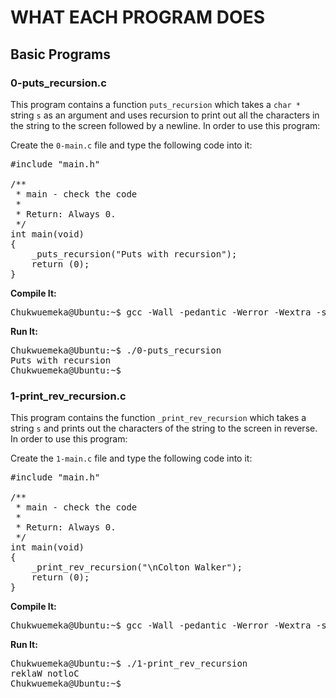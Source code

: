 # WHAT EACH PROGRAM DOES

## Basic Programs

### 0-puts_recursion.c
This program contains a function `puts_recursion` which takes a `char *` string `s` as an argument and uses recursion to print out all the characters in the string to the screen followed by a newline. In order to use this program:

Create the `0-main.c` file and type the following code into it:
<pre>
#include "main.h"

/**
 * main - check the code
 *
 * Return: Always 0.
 */
int main(void)
{
    _puts_recursion("Puts with recursion");
    return (0);
}
</pre> 

**Compile It:**
<pre>
Chukwuemeka@Ubuntu:~$ gcc -Wall -pedantic -Werror -Wextra -std=gnu89 _putchar.c 0-main.c 0-puts_recursion.c -o 0-puts_recursion
</pre>

**Run It:**
<pre>
Chukwuemeka@Ubuntu:~$ ./0-puts_recursion 
Puts with recursion
Chukwuemeka@Ubuntu:~$ 
</pre>

### 1-print_rev_recursion.c
This program contains the function `_print_rev_recursion` which takes a string `s` and prints out the characters of the string to the screen in reverse. In order to use this program:

Create the `1-main.c` file and type the following code into it:
<pre>
#include "main.h"

/**
 * main - check the code
 *
 * Return: Always 0.
 */
int main(void)
{
    _print_rev_recursion("\nColton Walker");
    return (0);
}
</pre>

**Compile It:**
<pre>
Chukwuemeka@Ubuntu:~$ gcc -Wall -pedantic -Werror -Wextra -std=gnu89 _putchar.c 1-main.c 1-print_rev_recursion.c -o 1-print_rev_recursion
</pre>

**Run It:**
<pre>
Chukwuemeka@Ubuntu:~$ ./1-print_rev_recursion 
reklaW notloC
Chukwuemeka@Ubuntu:~$ 
</pre>


























